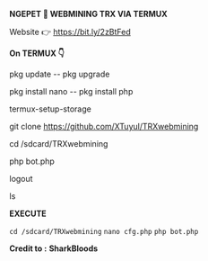 **NGEPET 🤑 WEBMINING TRX VIA TERMUX**

Website 👉 https://bit.ly/2zBtFed


**On TERMUX 👇**

  pkg update -- pkg upgrade

  pkg install nano -- pkg install php

  termux-setup-storage

  git clone https://github.com/XTuyul/TRXwebmining

  cd /sdcard/TRXwebmining

  php bot.php

  logout

  ls

**EXECUTE**

  `cd /sdcard/TRXwebmining`
  `nano cfg.php`
  `php bot.php`


**Credit to :** __SharkBloods__

